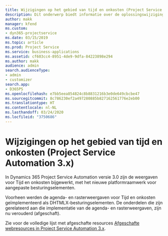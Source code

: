 ```yaml
---
title: Wijzigingen op het gebied van tijd en onkosten (Project Service Automation 3.x)
description: Dit onderwerp biedt informatie over de oplossingswijzigingen voor Tijd en onkosten.
author: makk
manager: kfend
ms.custom:
- dyn365-projectservice
ms.date: 03/15/2019
ms.topic: article
ms.prod: Project Service
ms.service: business-applications
ms.assetid: cf603cc4-8951-4de9-9dfa-84223898e294
ms.author: makk
audience: admin
search.audienceType:
- admin
- customizer
search.app:
- D365PS
ms.openlocfilehash: e7bb5eea854824c8b8831216b3e0de649cbcbe47
ms.sourcegitcommit: 8c786230ef2a497280885b827162561776e2eb00
ms.translationtype: HT
ms.contentlocale: nl-NL
ms.lasthandoff: 03/24/2020
ms.locfileid: "3750686"
---
```

# <a name="time-and-expense-changes-project-service-automation-3x"></a>Wijzigingen op het gebied van tijd en onkosten (Project Service Automation 3.x)

In Dynamics 365 Project Service Automation versie 3.0 zijn de weergaven voor Tijd en onkosten bijgewerkt, met het nieuwe platformraamwerk voor aangepaste besturingselementen.

Voorheen werden de agenda- en rasterweergaven voor Tijd en onkosten geïmplementeerd als DHTMLX-besturingselementen. De onderdelen die zijn gerelateerd aan die implementatie van de agenda- en rasterweergaven, zijn nu verouderd (afgeschaft).

Zie voor de volledige lijst met afgeschafte resources [Afgeschafte webresources in Project Service Automation 3.x](web-resources-deprecated-v3.x.md).
